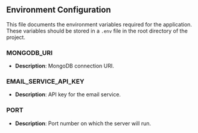## Environment Configuration

This file documents the environment variables required for the application. These variables should be stored in a `.env` file in the root directory of the project.

### MONGODB_URI

- **Description**: MongoDB connection URI.

### EMAIL_SERVICE_API_KEY

- **Description**: API key for the email service.

### PORT

- **Description**: Port number on which the server will run.
